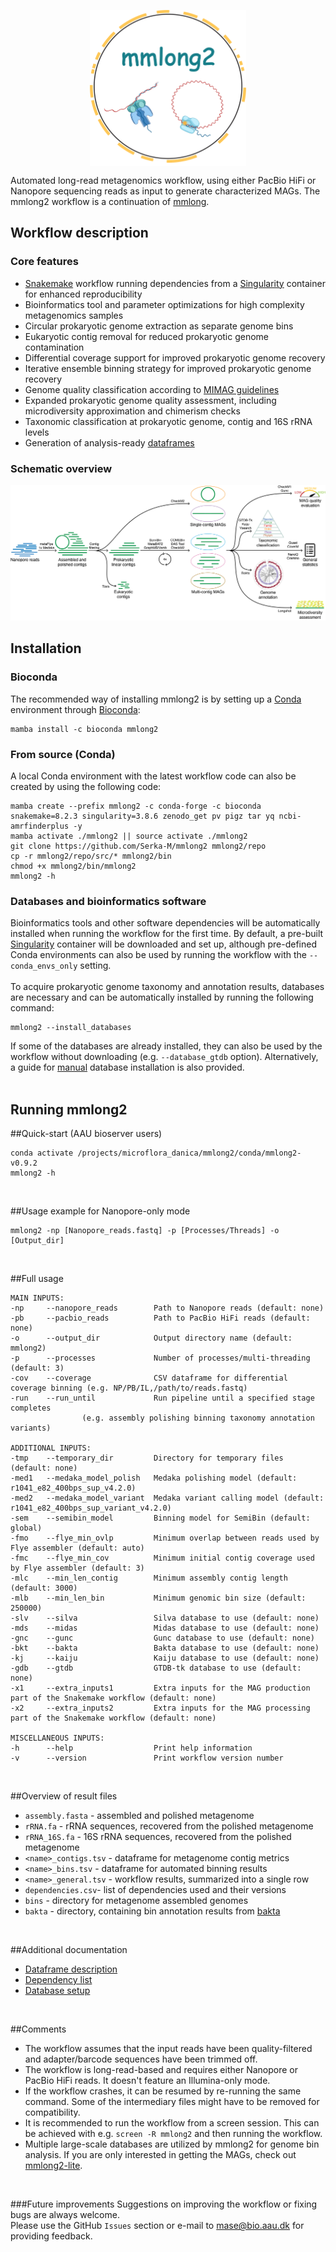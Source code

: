 <p align="center">
<img align="center" width="250" height="250" src="msc/mmlong2-logo.png" alt="logo" style="zoom:100%;" />
</p>

Automated long-read metagenomics workflow, using either PacBio HiFi or Nanopore sequencing reads as input to generate characterized MAGs.
The mmlong2 workflow is a continuation of [mmlong](https://github.com/SorenKarst/mmlong).
<br/>

## Workflow description
### Core features
* [Snakemake](https://snakemake.readthedocs.io) workflow running dependencies from a [Singularity](https://docs.sylabs.io/guides/latest/user-guide/) container for enhanced reproducibility
* Bioinformatics tool and parameter optimizations for high complexity metagenomics samples
* Circular prokaryotic genome extraction as separate genome bins
* Eukaryotic contig removal for reduced prokaryotic genome contamination
* Differential coverage support for improved prokaryotic genome recovery
* Iterative ensemble binning strategy for improved prokaryotic genome recovery
* Genome quality classification according to [MIMAG guidelines](https://www.nature.com/articles/nbt.3893)
* Expanded prokaryotic genome quality assessment, including microdiversity approximation and chimerism checks
* Taxonomic classification at prokaryotic genome, contig and 16S rRNA levels
* Generation of analysis-ready [dataframes](msc/mmlong2-dfs.md)

### Schematic overview
<img src="msc/mmlong2-np-wf.png" alt="mmlong2-np" style="zoom:100%;" />
<br/>

## Installation
### Bioconda
The recommended way of installing mmlong2 is by setting up a [Conda](https://docs.conda.io/projects/conda/en/latest/user-guide/install/linux.html) environment through [Bioconda](https://bioconda.github.io/):
```
mamba install -c bioconda mmlong2
```

### From source (Conda) 
A local Conda environment with the latest workflow code can also be created by using the following code:
```
mamba create --prefix mmlong2 -c conda-forge -c bioconda snakemake=8.2.3 singularity=3.8.6 zenodo_get pv pigz tar yq ncbi-amrfinderplus -y
mamba activate ./mmlong2 || source activate ./mmlong2
git clone https://github.com/Serka-M/mmlong2 mmlong2/repo
cp -r mmlong2/repo/src/* mmlong2/bin
chmod +x mmlong2/bin/mmlong2
mmlong2 -h 
```

### Databases and bioinformatics software
Bioinformatics tools and other software dependencies will be automatically installed when running the workflow for the first time.
By default, a pre-built [Singularity](https://docs.sylabs.io/guides/latest/user-guide/) container will be downloaded and set up, although pre-defined Conda environments can also be used by running the workflow with the `--conda_envs_only` setting.
<br/><br/>
To acquire prokaryotic genome taxonomy and annotation results, databases are necessary and can be automatically installed by running the following command:
```
mmlong2 --install_databases
```
If some of the databases are already installed, they can also be used by the workflow without downloading (e.g. `--database_gtdb` option). Alternatively, a guide for [manual](msc/mmlong2-db.md) database installation is also provided.
<br/><br/>

## Running mmlong2

##Quick-start (AAU bioserver users)
```
conda activate /projects/microflora_danica/mmlong2/conda/mmlong2-v0.9.2
mmlong2 -h
```
<br/>

##Usage example for Nanopore-only mode
```
mmlong2 -np [Nanopore_reads.fastq] -p [Processes/Threads] -o [Output_dir]
```
<br/>

##Full usage
```
MAIN INPUTS:
-np     --nanopore_reads        Path to Nanopore reads (default: none)
-pb     --pacbio_reads          Path to PacBio HiFi reads (default: none)
-o      --output_dir            Output directory name (default: mmlong2)
-p      --processes             Number of processes/multi-threading (default: 3)
-cov    --coverage              CSV dataframe for differential coverage binning (e.g. NP/PB/IL,/path/to/reads.fastq)
-run    --run_until             Run pipeline until a specified stage completes 
				(e.g. assembly polishing binning taxonomy annotation variants)

ADDITIONAL INPUTS:
-tmp    --temporary_dir         Directory for temporary files (default: none)
-med1   --medaka_model_polish   Medaka polishing model (default: r1041_e82_400bps_sup_v4.2.0)
-med2	--medaka_model_variant	Medaka variant calling model (default: r1041_e82_400bps_sup_variant_v4.2.0)
-sem    --semibin_model         Binning model for SemiBin (default: global)
-fmo    --flye_min_ovlp         Minimum overlap between reads used by Flye assembler (default: auto)
-fmc    --flye_min_cov          Minimum initial contig coverage used by Flye assembler (default: 3)
-mlc    --min_len_contig        Minimum assembly contig length (default: 3000)
-mlb    --min_len_bin           Minimum genomic bin size (default: 250000)
-slv    --silva                 Silva database to use (default: none)
-mds    --midas                 Midas database to use (default: none)
-gnc    --gunc                  Gunc database to use (default: none)
-bkt    --bakta                 Bakta database to use (default: none)
-kj     --kaiju                 Kaiju database to use (default: none)
-gdb    --gtdb                  GTDB-tk database to use (default: none)
-x1     --extra_inputs1         Extra inputs for the MAG production part of the Snakemake workflow (default: none)
-x2     --extra_inputs2         Extra inputs for the MAG processing part of the Snakemake workflow (default: none)

MISCELLANEOUS INPUTS:
-h      --help                  Print help information
-v      --version               Print workflow version number
```
<br/>

##Overview of result files
* `assembly.fasta` - assembled and polished metagenome
* `rRNA.fa` - rRNA sequences, recovered from the polished metagenome
* `rRNA_16S.fa` - 16S rRNA sequences, recovered from the polished metagenome
* `<name>_contigs.tsv` - dataframe for metagenome contig metrics
* `<name>_bins.tsv` - dataframe for automated binning results
* `<name>_general.tsv` - workflow results, summarized into a single row
* `dependencies.csv`- list of dependencies used and their versions
* `bins` - directory for metagenome assembled genomes
* `bakta` - directory, containing bin annotation results from [bakta](https://github.com/oschwengers/bakta)
<br/>

##Additional documentation
* [Dataframe description](msc/mmlong2-dfs.md)
* [Dependency list](msc/mmlong2-dep.md)
* [Database setup](msc/mmlong2-db.md)
<br/>

##Comments
* The workflow assumes that the input reads have been quality-filtered and adapter/barcode sequences have been trimmed off.
* The workflow is long-read-based and requires either Nanopore or PacBio HiFi reads. It doesn't feature an Illumina-only mode.
* If the workflow crashes, it can be resumed by re-running the same command. Some of the intermediary files might have to be removed for compatibility.
* It is recommended to run the workflow from a screen session. This can be achieved with e.g. `screen -R mmlong2` and then running the workflow.
* Multiple large-scale databases are utilized by mmlong2 for genome bin analysis. If you are only interested in getting the MAGs, check out [mmlong2-lite](https://github.com/Serka-M/mmlong2-lite).
<br/>

###Future improvements
Suggestions on improving the workflow or fixing bugs are always welcome.<br/>
Please use the GitHub `Issues` section or e-mail to mase@bio.aau.dk for providing feedback.
